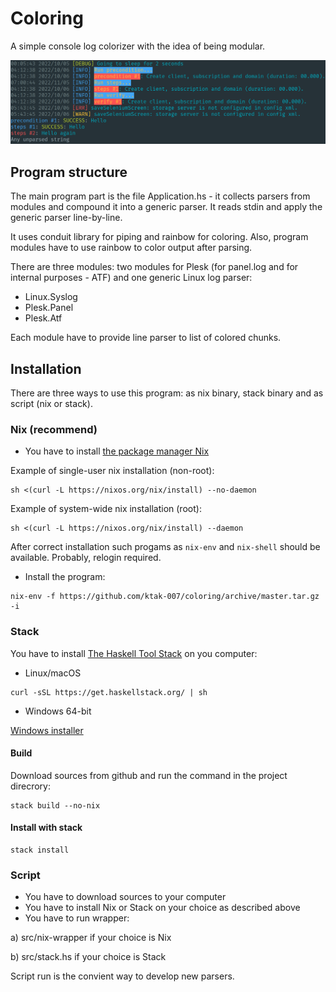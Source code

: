 # Coloring

A simple console log colorizer with the idea of being modular.

![Screenshot](/Screenshot_20221208_001037.png)

## Program structure

The main program part is the file Application.hs - it collects parsers from modules and compound it into a generic parser. It reads stdin and apply the generic parser line-by-line.

It uses conduit library for piping and rainbow for coloring. Also, program modules have to use rainbow to color output after parsing.

There are three modules: two modules for Plesk (for panel.log and for internal purposes - ATF) and one generic Linux log parser:
* Linux.Syslog
* Plesk.Panel
* Plesk.Atf

Each module have to provide line parser to list of colored chunks.

## Installation

There are three ways to use this program: as nix binary, stack binary and as script (nix or stack).

### Nix (recommend)

* You have to install [the package manager Nix](https://nixos.org/download.html)

Example of single-user nix installation (non-root):
```
sh <(curl -L https://nixos.org/nix/install) --no-daemon
```
Example of system-wide nix installation (root):
```
sh <(curl -L https://nixos.org/nix/install) --daemon
```

After correct installation such progams as `nix-env` and `nix-shell` should be available. Probably, relogin required.

* Install the program:
```
nix-env -f https://github.com/ktak-007/coloring/archive/master.tar.gz -i
```

### Stack

You have to install [The Haskell Tool Stack](https://docs.haskellstack.org/en/stable/install_and_upgrade/) on you computer:

* Linux/macOS

```
curl -sSL https://get.haskellstack.org/ | sh
```

* Windows 64-bit

[Windows installer](https://get.haskellstack.org/stable/windows-x86_64-installer.exe)


#### Build

Download sources from github and run the command in the project direcrory:

```
stack build --no-nix
```

#### Install with stack

```
stack install
```

### Script

* You have to download sources to your computer
* You have to install Nix or Stack on your choice as described above
* You have to run wrapper:

a) src/nix-wrapper if your choice is Nix

b) src/stack.hs if your choice is Stack

Script run is the convient way to develop new parsers.
